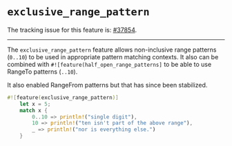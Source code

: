 # `exclusive_range_pattern`

The tracking issue for this feature is: [#37854].


[#67264]: https://github.com/rust-lang/rust/issues/67264
[#37854]: https://github.com/rust-lang/rust/issues/37854
-----

The `exclusive_range_pattern` feature allows non-inclusive range
patterns (`0..10`) to be used in appropriate pattern matching
contexts. It also can be combined with `#![feature(half_open_range_patterns]`
to be able to use RangeTo patterns (`..10`).

It also enabled RangeFrom patterns but that has since been
stabilized.

```rust
#![feature(exclusive_range_pattern)]
    let x = 5;
    match x {
        0..10 => println!("single digit"),
        10 => println!("ten isn't part of the above range"),
        _ => println!("nor is everything else.")
    }
```
